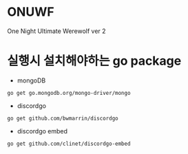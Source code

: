 # ONUWF
One Night Ultimate Werewolf ver 2

# 실행시 설치해야하는 go package

- mongoDB
```
go get go.mongodb.org/mongo-driver/mongo
```

- discordgo
```
go get github.com/bwmarrin/discordgo
```

- discordgo embed
```
go get github.com/clinet/discordgo-embed
```
